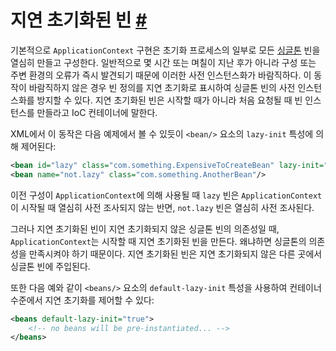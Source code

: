 # 지연 초기화된 빈 [#](https://docs.spring.io/spring-framework/reference/core/beans/dependencies/factory-lazy-init.html)

기본적으로 `ApplicationContext` 구현은 초기화 프로세스의 일부로 모든 [싱글톤](https://docs.spring.io/spring-framework/reference/core/beans/factory-scopes.html#beans-factory-scopes-singleton) 빈을 열심히 만들고 구성한다. 일반적으로 몇 시간 또는 며칠이 지난 후가 아니라 구성 또는 주변 환경의 오류가 즉시 발견되기 때문에 이러한 사전 인스턴스화가 바람직하다. 이 동작이 바람직하지 않은 경우 빈 정의를 지연 초기화로 표시하여 싱글톤 빈의 사전 인스턴스화를 방지할 수 있다. 지연 초기화된 빈은 시작할 때가 아니라 처음 요청될 때 빈 인스턴스를 만들라고 IoC 컨테이너에 말한다.

XML에서 이 동작은 다음 예제에서 볼 수 있듯이 `<bean/>` 요소의 `lazy-init` 특성에 의해 제어된다:

```xml
<bean id="lazy" class="com.something.ExpensiveToCreateBean" lazy-init="true"/>
<bean name="not.lazy" class="com.something.AnotherBean"/>
```

이전 구성이 `ApplicationContext`에 의해 사용될 때 `lazy` 빈은 `ApplicationContext`이 시작될 때 열심히 사전 조사되지 않는 반면, `not.lazy` 빈은 열심히 사전 조사된다.

그러나 지연 초기화된 빈이 지연 초기화되지 않은 싱글톤 빈의 의존성일 때, `ApplicationContext`는 시작할 때 지연 초기화된 빈을 만든다. 왜냐하면 싱글톤의 의존성을 만족시켜야 하기 때문이다. 지연 초기화된 빈은 지연 초기화되지 않은 다른 곳에서 싱글톤 빈에 주입된다.

또한 다음 예와 같이 `<beans/>` 요소의 `default-lazy-init` 특성을 사용하여 컨테이너 수준에서 지연 초기화를 제어할 수 있다:

```xml
<beans default-lazy-init="true">
	<!-- no beans will be pre-instantiated... -->
</beans>
```